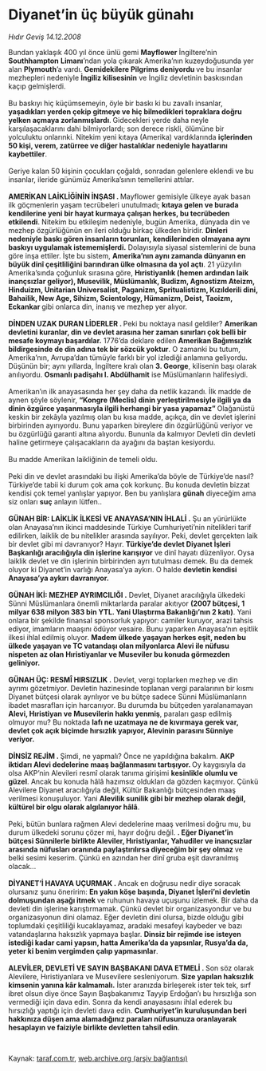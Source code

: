 # Diyanet’in üç büyük günahı

*Hıdır Geviş 14.12.2008*

<div class="taraf_structure_2col_1zq">
<div class="margen_n">



 <p>Bundan yaklaşık 400 yıl önce ünlü gemi <b>Mayflower</b> İngiltere’nin <b>Southhampton</b> <b>Limanı</b>’ndan yola çıkarak Amerika’nın kuzeydoğusunda yer alan <b>Plymouth</b>’a vardı. <b>Gemidekilere Pilgrims deniyordu </b>ve bu insanlar mezhepleri nedeniyle <b>İngiliz kilisesinin</b> ve İngiliz devletinin baskısından kaçıp gelmişlerdi. <br/><br/>Bu baskıyı hiç küçümsemeyin, öyle bir baskı ki bu zavallı insanlar, <b>yaşadıkları yerden çekip gitmeye ve hiç bilmedikleri topraklara doğru yelken açmaya zorlanmışlardı</b>.<b> </b>Gidecekleri yerde daha neyle karşılaşacaklarını dahi bilmiyorlardı; son derece riskli, ölümüne bir yolculuktu onlarınki. Nitekim yeni kıtaya (Amerika) vardıklarında <b>içlerinden 50 kişi, verem, zatürree ve diğer hastalıklar nedeniyle hayatlarını kaybettiler</b>. <br/><br/>Geriye kalan 50 kişinin çocukları çoğaldı, sonradan gelenlere eklendi ve bu insanlar, ileride günümüz Amerika’sının temellerini attılar. <b><br/><br/>AMERİKAN LAİKLİĞİNİN İNŞASI . </b>Mayflower gemisiyle ülkeye ayak basan ilk göçmenlerin yaşam tecrübeleri unutulmadı; <b>kıtaya gelen ve burada kendilerine yeni bir hayat kurmaya çalışan herkes, bu tecrübeden etkilendi</b>. Nitekim bu etkileşim nedeniyle, bugün Amerika, dünyada din ve mezhep özgürlüğünün en ileri olduğu birkaç ülkeden biridir. <b>Dinleri nedeniyle baskı gören insanların torunları, kendilerinden olmayana aynı baskıyı uygulamak istememişlerdi.</b> Dolayısıyla siyasal sistemlerini de buna göre inşa ettiler. İşte bu sistem, <b>Amerika’nın aynı zamanda dünyanın en büyük dinî çeşitliliğini barındıran ülke olmasına da yol açtı</b>. 21 yüzyılın Amerika’sında çoğunluk sırasına göre, <b>Hıristiyanlık (hemen ardından laik inançsızlar geliyor), Musevilik, Müslümanlık, Budizm, Agnostizm Ateizm, Hinduizm, Unitarian Universalist, Paganizm, Spritualistizm, Kızılderili dini, Bahailik, New Age, Sihizm, Scientology, Hümanizm, Deist, Taoizm, Eckankar </b>gibi onlarca din, inanış ve mezhep yer alıyor.<b> <br/><br/>DİNDEN UZAK DURAN LİDERLER . </b>Peki bu noktaya nasıl geldiler? <b>Amerikan devletini kuranlar, din ve devlet arasına her zaman sınırları çok belli bir mesafe koymayı başardılar.</b> 1776’da deklare edilen <b>Amerikan Bağımsızlık bildirgesinde de din adına tek bir sözcük yoktur</b>. O zamanki bu tutum, Amerika’nın, Avrupa’dan tümüyle farklı bir yol izlediği anlamına geliyordu. Düşünün bir; aynı yıllarda, İngiltere kralı olan <b>3. George</b>, kilisenin başı olarak anılıyordu. <b>Osmanlı padişahı I. Abdülhamit</b> ise Müslümanların halifesiydi. <br/><br/>Amerikan’ın ilk anayasasında her şey daha da netlik kazandı. İlk madde de aynen şöyle söylenir, <b>“Kongre (Meclis) dinin yerleştirilmesiyle ilgili ya da dinin özgürce yaşanmasıyla ilgili herhangi bir yasa yapamaz” </b>Olağanüstü keskin bir zekâyla yazılmış olan bu kısa madde, açıkça, din ve devlet işlerini birbirinden ayırıyordu. Bunu yaparken bireylere din özgürlüğünü veriyor ve bu özgürlüğü garanti altına alıyordu. Bununla da kalmıyor Devleti din devleti haline getirmeye çalışacakların da ayağını da baştan kesiyordu. <br/><br/>Bu madde Amerikan laikliğinin de temeli oldu. <br/><br/>Peki din ve devlet arasındaki bu ilişki Amerika’da böyle de Türkiye’de nasıl? Türkiye’de tabii ki durum çok ama çok korkunç. Bu konuda devletin bizzat kendisi çok temel yanlışlar yapıyor. Ben bu yanlışlara <b>günah</b> diyeceğim ama siz onları <b>suç</b> anlayın lütfen..<b> <br/><br/>GÜNAH BİR: LAİKLİK İLKESİ VE ANAYASA’NIN İHLALİ .</b> Şu an yürürlükte olan Anayasa’nın ikinci maddesinde Türkiye Cumhuriyeti’nin nitelikleri tarif edilirken, laiklik de bu nitelikler arasında sayılıyor. Peki, devlet gerçekten laik bir devlet gibi mi davranıyor? Hayır. <b>Türkiye’de devlet Diyanet İşleri Başkanlığı aracılığıyla din işlerine karışıyor</b> ve dinî hayatı düzenliyor. Oysa laiklik devlet ve din işlerinin birbirinden ayrı tutulması demek. Bu da demek oluyor ki Diyanet’in varlığı Anayasa’ya aykırı. O halde <b>devletin kendisi Anayasa’ya aykırı davranıyor. <br/><br/>GÜNAH İKİ: MEZHEP AYRIMCILIĞI .</b> Devlet, Diyanet aracılığıyla ülkedeki Sünni Müslümanlara önemli miktarlarda paralar akıtıyor <b>(2007 bütçesi, 1 milyar 638 milyon 383 bin YTL. Yani Ulaştırma Bakanlığı’nın 2 katı)</b>. Yani onlara bir şekilde finansal sponsorluk yapıyor: camiler kuruyor, arazi tahsis ediyor, imamların maaşını ödüyor vesaire. Bunu yaparken Anayasa’nın eşitlik ilkesi ihlal edilmiş oluyor. <b>Madem ülkede yaşayan herkes eşit, neden bu ülkede yaşayan ve TC vatandaşı olan milyonlarca Alevi ile nüfusu nispeten az olan Hıristiyanlar ve Museviler bu konuda görmezden geliniyor. <br/><br/>GÜNAH ÜÇ: RESMÎ HIRSIZLIK .</b> Devlet, vergi toplarken mezhep ve din ayrımı gözetmiyor. Devletin hazinesinde toplanan vergi paralarının bir kısmı Diyanet bütçesi olarak ayrılıyor ve bu bütçe sadece Sünni Müslümanların ibadet masrafları için harcanıyor. Bu durumda bu bütçeden yaralanamayan <b>Alevi, Hıristiyan ve Musevilerin hakkı yenmiş</b>, paraları gasp edilmiş olmuyor mu? Bu noktada <b>lafı ne uzatmaya ne de kıvırmaya gerek var, devlet çok açık biçimde hırsızlık yapıyor, Alevinin parasını Sünniye veriyor. <br/><br/>DİNSİZ REJİM . </b>Şimdi, ne yapmalı? Önce ne yapıldığına bakalım. <b>AKP iktidarı Alevi dedelerine maaş bağlanmasını tartışıyor. </b>Oy kaygısıyla da olsa AKP’nin Alevileri resmî olarak tanıma girişimi <b>kesinlikle olumlu ve güzel</b>. Ancak bu konuda hâlâ hazımsız oldukları da gözden kaçmıyor. Çünkü Alevilere Diyanet aracılığıyla değil, Kültür Bakanlığı bütçesinden maaş verilmesi konuşuluyor. Yani <b>Alevilik sunilik gibi bir mezhep olarak değil, kültürel bir olgu olarak algılanıyor hâlâ</b>. <br/><br/>Peki, bütün bunlara rağmen Alevi dedelerine maaş verilmesi doğru mu, bu durum ülkedeki sorunu çözer mi, hayır doğru değil. <b>. Eğer Diyanet’in bütçesi Sünnilerle birlikte Aleviler, Hıristiyanlar, Yahudiler ve inançsızlar arasında nüfusları oranında paylaştırılırsa diyeceğim bir şey olmaz </b>ve belki sesimi keserim. Çünkü en azından her dinî gruba eşit davranılmış olacak...<b> <br/><br/>DİYANET’İ HAVAYA UÇURMAK . </b>Ancak en doğrusu nedir diye soracak olursanız şunu öneririm: <b>En yakın köşe başında, Diyanet İşleri’ni devletin dolmuşundan aşağı itmek </b>ve ruhunun havaya uçuşunu izlemek. Bir daha da devleti din işlerine karıştırmamak. Çünkü devlet bir organizasyondur ve bu organizasyonun dini olamaz. Eğer devletin dini olursa, bizde olduğu gibi toplumdaki çeşitliliği kucaklayamaz, aradaki mesafeyi kaybeder ve bazı vatandaşlarına haksızlık yapmaya başlar. <b>Dinsiz bir rejimde ise isteyen istediği kadar cami yapsın, hatta Amerika’da da yapsınlar, Rusya’da da, yeter ki benim vergimden çalıp yapmasınlar</b>.<b> <br/><br/>ALEVİLER, DEVLETİ VE SAYIN BAŞBAKANI DAVA ETMELİ . </b>Son söz olarak Alevilere, Hıristiyanlara ve Musevilere sesleniyorum. <b>Size yapılan haksızlık kimsenin yanına kâr kalmamalı.</b> İster aranızda birleşerek ister tek tek, sırf ibret olsun diye önce Sayın Başbakanımız Tayyip Erdoğan’ı bu hırsızlığa son vermediği için dava edin. Sonra da kendi anayasasını ihlal ederek bu hırsızlığı yaptığı için devleti dava edin. <b>Cumhuriyet’in kuruluşundan beri hakkınıza düşen ama alamadığınız paraları nüfusunuza oranlayarak hesaplayın ve faiziyle birlikte devletten tahsil edin</b>.</p>

<br/>


<div id="taraf_not">
</div>

</div>


</div>

Kaynak: [taraf.com.tr](http://www.taraf.com.tr:80/makale/3096.htm), [web.archive.org (arşiv bağlantısı)](http://web.archive.org/web/20090409025752/http://www.taraf.com.tr:80/makale/3096.htm)
